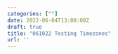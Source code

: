```yaml
---
categories: [""]
date: 2022-06-04T13:00:00Z
draft: true
title: "061022 Testing Timezones"
url: ''
---
```


<!--more-->
